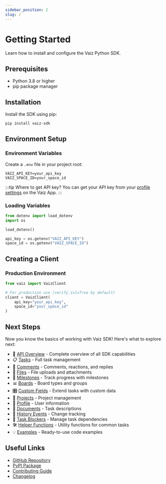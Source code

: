 ```yaml
---
sidebar_position: 2
slug: /
---
```


# Getting Started

Learn how to install and configure the Vaiz Python SDK.

## Prerequisites

- Python 3.8 or higher
- pip package manager

## Installation

Install the SDK using pip:

```bash
pip install vaiz-sdk
```

## Environment Setup

### Environment Variables

Create a `.env` file in your project root:

```env
VAIZ_API_KEY=your_api_key
VAIZ_SPACE_ID=your_space_id
```

:::tip Where to get API key?
You can get your API key from your [profile settings](https://app.vaiz.com/settings/api-tokens) on the Vaiz App.
:::

### Loading Variables

```python
from dotenv import load_dotenv
import os

load_dotenv()

api_key = os.getenv("VAIZ_API_KEY")
space_id = os.getenv("VAIZ_SPACE_ID")
```

## Creating a Client

### Production Environment

```python
from vaiz import VaizClient

# For production use (verify_ssl=True by default)
client = VaizClient(
    api_key="your_api_key",
    space_id="your_space_id"
)
```

## Next Steps

Now you know the basics of working with Vaiz SDK! Here's what to explore next:

- 📖 [API Overview](./api/overview) - Complete overview of all SDK capabilities
- 📋 [Tasks](./api/tasks) - Full task management
- 💬 [Comments](./api/comments) - Comments, reactions, and replies
- 📁 [Files](./api/files) - File uploads and attachments
- 🎯 [Milestones](./api/milestones) - Track progress with milestones
- 📊 [Boards](./api/boards) - Board types and groups
- 🎛️ [Custom Fields](./api/custom-fields) - Extend tasks with custom data
- 📂 [Projects](./api/projects) - Project management
- 👤 [Profile](./api/profile) - User information
- 📝 [Documents](./api/documents) - Task descriptions
- 📜 [History Events](./api/history) - Change tracking
- 🔗 [Task Blockers](./api/blockers) - Manage task dependencies
- 🛠️ [Helper Functions](./api/helpers) - Utility functions for common tasks
- 💡 [Examples](./examples) - Ready-to-use code examples

## Useful Links

- [GitHub Repository](https://github.com/vaizcom/vaiz-python-sdk)
- [PyPI Package](https://pypi.org/project/vaiz-sdk/)
- [Contributing Guide](https://github.com/vaizcom/vaiz-python-sdk/blob/main/CONTRIBUTING.md)
- [Changelog](https://github.com/vaizcom/vaiz-python-sdk/blob/main/CHANGELOG.md)

